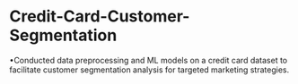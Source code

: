 # Credit-Card-Customer-Segmentation
•Conducted data preprocessing and ML models on a credit card dataset to facilitate customer segmentation analysis for targeted marketing strategies.
